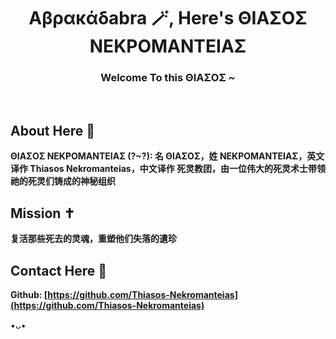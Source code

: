 <h1 align="center">Αβρακάδabra 🪄, Here's ΘΙΑΣΟΣ ΝΕΚΡΟΜΑΝΤΕΙΑΣ</h1>
<h3 align="center">Welcome To this ΘΙΑΣΟΣ ~</h3>
</br>

## About Here 🎩
**ΘΙΑΣΟΣ ΝΕΚΡΟΜΑΝΤΕΙΑΣ (?~?): 名 ΘΙΑΣΟΣ，姓 ΝΕΚΡΟΜΑΝΤΕΙΑΣ，英文译作 Thiasos Nekromanteias，中文译作 死灵教团，由一位伟大的死灵术士带领祂的死灵们铸成的神秘组织**

## Mission ✝️
**复活那些死去的灵魂，重塑他们失落的遺珍**

## Contact Here 👻
**Github: [https://github.com/Thiasos-Nekromanteias](https://github.com/Thiasos-Nekromanteias)**

•ᴗ•
